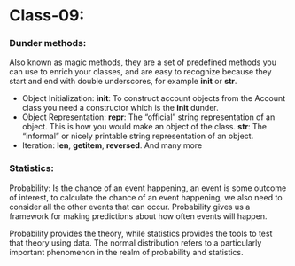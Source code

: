 # Class-09:


### Dunder methods:
Also known as magic methods, they are a set of predefined methods you can use to enrich your classes, and are easy to recognize because they start and end with double underscores, for example __init__ or __str__.

- Object Initialization: __init__: To construct account objects from the Account class you need a constructor which is the __init__ dunder.
- Object Representation: __repr__: The “official” string representation of an object. This is how you would make an object of the class. __str__: The “informal” or nicely printable string representation of an object.
- Iteration: __len__, __getitem__, __reversed__.
And many more

### Statistics:
Probability: Is the chance of an event happening, an event is some outcome of interest, to calculate the chance of an event happening, we also need to consider all the other events that can occur. Probability gives us a framework for making predictions about how often events will happen.

Probability provides the theory, while statistics provides the tools to test that theory using data.
The normal distribution refers to a particularly important phenomenon in the realm of probability and statistics.


